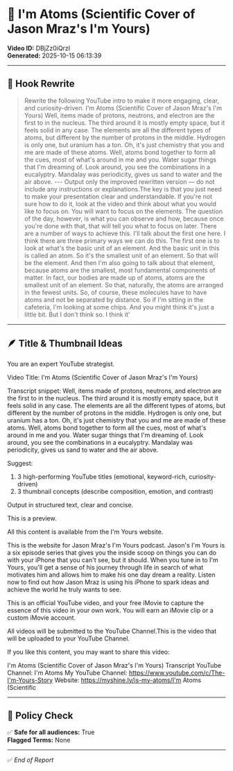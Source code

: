 # 🎥 I'm Atoms (Scientific Cover of Jason Mraz's I'm Yours)

**Video ID:** DBjZz0iQrzI  
**Generated:** 2025-10-15 06:13:39  

---

## 🧠 Hook Rewrite
> Rewrite the following YouTube intro to make it more engaging, clear, and curiosity-driven. I'm Atoms (Scientific Cover of Jason Mraz's I'm Yours) Well, items made of protons, neutrons, and electron are the first to in the nucleus. The third around it is mostly empty space, but it feels solid in any case. The elements are all the different types of atoms, but different by the number of protons in the middle. Hydrogen is only one, but uranium has a ton. Oh, it's just chemistry that you and me are made of these atoms. Well, atoms bond together to form all the cues, most of what's around in me and you. Water sugar things that I'm dreaming of. Look around, you see the combinations in a eucalyptry. Mandalay was periodicity, gives us sand to water and the air above. --- Output only the improved rewritten version — do not include any instructions or explanations.The key is that you just need to make your presentation clear and understandable. If you're not sure how to do it, look at the video and think about what you would like to focus on. You will want to focus on the elements. The question of the day, however, is what you can observe and how, because once you're done with that, that will tell you what to focus on later. There are a number of ways to achieve this. I'll talk about the first one here. I think there are three primary ways we can do this. The first one is to look at what's the basic unit of an element. And the basic unit in this is called an atom. So it's the smallest unit of an element. So that will be the element. And then I'm also going to talk about that element, because atoms are the smallest, most fundamental components of matter. In fact, our bodies are made up of atoms, atoms are the smallest unit of an element. So that, naturally, the atoms are arranged in the fewest units. So, of course, these molecules have to have atoms and not be separated by distance. So if I'm sitting in the cafeteria, I'm looking at some chips. And you might think it's just a little bit. But I don't think so. I think it'

---

## 🪶 Title & Thumbnail Ideas
You are an expert YouTube strategist.

Video Title: I'm Atoms (Scientific Cover of Jason Mraz's I'm Yours)

Transcript snippet:
Well, items made of protons, neutrons, and electron are the first to in the nucleus.
The third around it is mostly empty space, but it feels solid in any case.
The elements are all the different types of atoms, but different by the number of protons in the middle.
Hydrogen is only one, but uranium has a ton.
Oh, it's just chemistry that you and me are made of these atoms.
Well, atoms bond together to form all the cues, most of what's around in me and you.
Water sugar things that I'm dreaming of.
Look around, you see the combinations in a eucalyptry.
Mandalay was periodicity, gives us sand to water and the air above.

Suggest:
1. 3 high-performing YouTube titles (emotional, keyword-rich, curiosity-driven)
2. 3 thumbnail concepts (describe composition, emotion, and contrast)

Output in structured text, clear and concise.

This is a preview.

All this content is available from the I'm Yours website.

This is the website for Jason Mraz's I'm Yours podcast.
Jason's I'm Yours is a six episode series that gives you the inside scoop on things you can do with your iPhone that you can't see, but it should.
When you tune in to I'm Yours, you'll get a sense of his journey through life in search of what motivates him and allows him to make his one day dream a reality.
Listen now to find out how Jason Mraz is using his iPhone to spark ideas and achieve the world he truly wants to see.

This is an official YouTube video, and your free iMovie to capture the essence of this video in your own work.
You will earn an iMovie clip or a custom iMovie account.

All videos will be submitted to the YouTube Channel.This is the video that will be uploaded to your YouTube Channel.

If you like this content, you may want to share this video:

I'm Atoms (Scientific Cover of Jason Mraz's I'm Yours) Transcript
YouTube Channel: I'm Atoms
My YouTube Channel: https://www.youtube.com/c/The-I'm-Yours-Story
Website: https://myshine.ly/is-my-atoms/I'm Atoms (Scientific

---

## 🚦 Policy Check
✅ **Safe for all audiences:** True  
**Flagged Terms:** None

---

✅ *End of Report*
